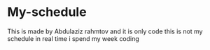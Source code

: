 # My-schedule
This is made by Abdulaziz rahmtov and it is only code this is not my schedule in real time i spend my week coding
